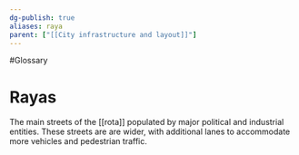 ```yaml
---
dg-publish: true
aliases: raya
parent: ["[[City infrastructure and layout]]"]
---
```

#Glossary 
# Rayas

The main streets of the [[rota]] populated by major political and industrial entities. These streets are are wider, with additional lanes to accommodate more vehicles and pedestrian traffic.